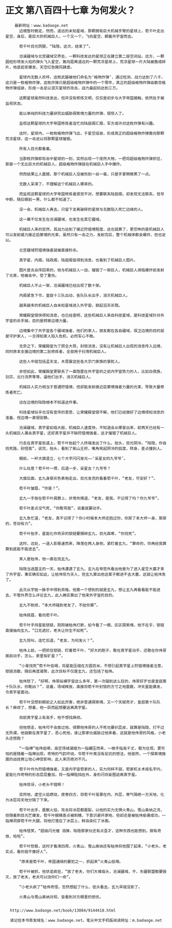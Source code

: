 # 正文 第八百四十七章 为何发火？
        最新网址：www.badaoge.net
          边境暂时稳定，然而，遥远的未知星域，那颗拥有巨大机械手臂的星球上，荀千叶走出星空，身后，是巨大的机械巨人，一个又一个，飞向星空，朝着外宇宙而去。
      
          荀千叶目光阴狠，“陆隐，这次，结束了”。
      
          沧澜疆域与北宫疆域交界处，一颗科技发达的星球正在建立第二座空间站，远方，一颗圆柱形喷发火焰的弹头飞入星空，轰向距离遥远的一颗荒凉星球上，荒凉星球一片大陆被轰成碎片，地底岩浆爆发，天空红色飓风肆虐。
      
          星球内无数人欢呼，这枚武器被他们命名为‘格物炸弹’，通过检测，战力达到了八千，这只是一枚格物炸弹，这枚炸弹只是超级格物炸弹中的一个零件，真正的超级格物炸弹由数百格物炸弹组装，形成一击足以泯灭星球的攻击，战力最起码达到三万。
      
          这颗星球虽然科技发达，但并没有修炼文明，仅仅是初步与大宇帝国接触，依然处于被监视状态。
      
          能以单纯的科技力量研究出威胁探索境力量的炸弹，很惊人了。
      
          监视这颗星球的大宇帝国修炼者连忙向陆庭阁汇报，军方或许对这枚炸弹有兴趣。
      
          这时，星球内，一枚枚格物炸弹飞出，于星空组装，形成真正的超级格物炸弹轰向那颗荒凉星球，这一击足以将那颗星球摧毁。
      
          所有人目光都看着。
      
          当那枚炸弹即将击中星球的一刻，突然出现一个庞然大物，一把将超级格物炸弹抓住，那是一个无比巨大的机械巨人，超级格物炸弹就在机械巨人手中爆炸。
      
          然而结果让人震撼，那个机械巨人没被伤到一丝一毫，只是手掌稍微黑了一点。
      
          无数人呆滞了，不理解这个机械巨人哪来的。
      
          而监视这颗星球的大宇帝国修炼者感觉不对，想要联系陆庭阁，却发现无法联系，信号中断，随后眼前一黑，什么都不知道了。
      
          没一会，机械巨人离去，只留下支离破碎的星球与无数陷入死亡边缘的人。
      
          这一幕不仅发生在沧澜疆域，也发生在其它疆域。
      
          机械巨人来的突然，其战力达到了接近狩猎境程度，这也就算了，更恐怖的是机械巨人可以发射威力接近启蒙境的光束，虽然只有一击之力，发射完后，整个机械体都会爆炸，但也足以。
      
          北宫疆域狩猎境强者就被直接秒杀。
      
          真宇星，内阁，陆政阁，陆庭阁皆得到消息，也看到了机械巨人图片。
      
          图片是炎焱传回来的，他与机械巨人一战，摧毁了一架巨人，机械巨人濒临爆炸前发射了光束，他被击中，受了重伤。
      
          机械巨人不止一架，沧澜疆域已经出现了数十架。
      
          内阁紧急下令，皇庭十三队出动，各队队长出手，消灭机械巨人。
      
          越来越多的机械巨人自未知星域进入外宇宙，掀起滔天杀戮。
      
          荣耀殿堂很快得知消息，也已经查明，这些机械巨人来自科技星域，是科技星域针对外宇宙的杀手锏，目的是转移边境力量。
      
          边境集中了外宇宙各个疆域强者，他们的家人，朋友都在各自疆域，保卫边境的目的就是守护家人，一旦得知家人陷入危机，必然军心不稳。
      
          无奈之下，荣耀殿堂为了顾全大局，封锁消息，没有让机械巨人出现的消息传入边境，同时原本支援边境的第二批修炼者，全部用于扫荡机械巨人。
      
          这些人中就包括孟天龙，木霓裳这些各大宗门家族的掌舵人。
      
          非但如此，荣耀殿堂更联系了一直隐匿在外宇宙的之前内宇宙势力的人，比如白夜族，剑宗，北行流界等等，逼他们出手，消灭机械巨人。
      
          机械巨人实力相当于普通狩猎境，但却能发射接近启蒙境强者力量的光束，导致大量修炼者死亡。
      
          远在边境的陆隐根本不知道这件事。
      
          科技星域似乎也没有宣传的意思，让荣耀殿堂很不解，他们已经做好了边境得知消息的准备，但边境一直很安静。
      
          沧澜疆域，真宇星如临大敌，机械巨人速度快，不知道会从哪冒出来，前两天已经有一头机械巨人袭击真宇星，还好真宇星并不缺狩猎境强者，这才摧毁了机械巨人。
      
          行走在真宇星街道上，荀千叶抬起个人终端发出了什么，抬头，目光阴冷，“陆隐，你自找死路，别怪我”，说完，抬头，看到了紫山王府，嘴角弯起阴冷的弧度，转身，差点撞到人。
      
          眼前，一杆大旗竖立，七个大字闪闪发光——‘采星女的九爷爷’。
      
          什么玩意？荀千叶一愣，后退一步，采星女？九爷爷？
      
          大旗后面，玄九身穿灰色素袍走出，目光发亮的看着荀千叶，“老友，可安好？”。
      
          荀千叶皱眉，“你是？”。
      
          玄九一手按在荀千叶肩膀上，非常热情道，“老友，是我，不记得了吗？你九爷爷”。
      
          荀千叶差点没气死，“你敢骂我”，说着就要动手。
      
          玄九急忙道，“老友，真不记得了？你小时候本大师还抱过你，你尿了本大师一身，那尿的，苍劲有力”。
      
          荀千叶抬手，星能化作奇异的锁链要捆绑玄九，目光森寒，“你找死”。
      
          这时，远处，一道人影极速而来，降落在两人身侧，紧盯着玄九，“算命的，你再给我算算到底能不能进去”。
      
          来人是枯伟，他一直在找玄九。
      
          陆隐当选盟主的一天，枯伟遭遇了玄九，玄九在帝宫外看出他是为了进入星空大墓才来了外宇宙，事实确实如此，让枯伟惊为天人，但玄九算出他这辈子都进不去大墓，这就让枯伟急了。
      
          此次从宇姓一脉手中得到资格，他第一个想到的就是玄九，想让玄九再看看能不能进去，不管外界怎么评论玄九，此人确实算出了他来外宇宙的目的。
      
          玄九不耐烦，“本大师碰到老友了，不给你算”。
      
          枯伟挑眉，看向荀千叶。
      
          荀千叶手持星能锁链，刚刚被枯伟打断，如今看了一眼，区区探索境，他不在乎，锁链直接抽向玄九，“口无遮拦，老夫让你生不如死”。
      
          玄九惊叫，连忙后退，“老友，为何发火？”。
      
          枯伟上前，一把抓住锁链，盯着荀千叶，“好大的胆子，敢在真宇星动手，还敢在你伟哥面前动手，怎么，家里有矿星？”。
      
          “小辈找死”荀千叶低喝，将星能压缩在方圆百米，不想引起真宇星上狩猎境强者注意，锁链消散，随后再度凝聚，此次目标不仅是玄九，还包括了枯伟。
      
          枯伟怒了，“好啊，伟哥纵横宇宙这么多年，第一次碰到这么狂的，伟哥好歹也是皇庭第十队队长，你敢凶？”，说着，场域释放，直接将荀千叶封锁的方寸之地震散，冲天星能爆发，令真宇星震动。
      
          荀千叶没想到眼前之人如此厉害，绝非普通探索境，又一个天赋奇才，皇庭第十队队长？麻烦了，想着，他一跃而起想要逃离真宇星。
      
          目前真宇星上有高手，他不想找麻烦。
      
          但他想走，枯伟可不会放过他，得罪他伟哥的人不死也要扒层皮，就算是陆隐，打不过无所谓，他就赖在真宇星了，恶心死他，谁让那家伙威胁过他来着，这就是他伟哥的风格，小老头还想跑？
      
          “一指禅”枯伟低喝，高空场域凝缩为一指碾压而来，一根手指高千丈，极为壮观，更可怕的是随着一指禅出现，奇特的气韵环绕，令荀千叶竟没有反抗的想法，他骇然，一个探索境施展的战技竟让他心神受影响，此人来历绝对不凡。
      
          荀千叶作为狩猎境强者，又是内宇宙荀家的人，实力同样不弱，荀家机关术闻名宇内，星能化作奇特的形态层层叠加，将一指禅阻挡在外，身形闪烁妄图逃离真宇星。
      
          枯伟惊讶，小老头不错啊！
      
          突然地，虚空火焰燃烧，席卷四方，将荀千叶笼罩在内，外层，寒气隔绝一方天地，化为冰层将天地分隔了下来。
      
          荀千叶出手，震散火焰，攻击将冰层都震裂，以他的实力无惧火青山，雪山奥纳之流，但随着刺目光芒爆发，荀千叶眼睛差点被刺瞎，下意识避开原地，但却还是被枯伟偷袭成功，一指禅洞穿荀千叶大腿，将他打落在了冰层上，鲜血染红了冰面。
      
          枯伟怪笑，“超级闪光催 泪弹，陆隐那家伙还有点歪才，这种东西也能想到，颇有奇效，哈哈”。
      
          荀千叶怒极，这时才看清四周，火青山，雪山奥纳还有枯伟将他围了起来，“小老头，老实点，看你就不像好人”。
      
          “原来是荀千叶，帝国通缉的要犯之一，抓起来”火青山低喝。
      
          荀千叶被抓，他状诺疯狂，“放了老夫，你们大难临头，沧澜疆域，不，东疆联盟都要毁灭，放了老夫，老夫可以饶你们一命”。
      
          “小老头疯了”枯伟奇怪，忽然想起了什么，低头看去，玄九早就没影了。
      
          火青山与雪山奥纳对视，皆看到对方眼里的担忧。
      
      
      http://www.badaoge.net/book/13084/9144418.html
      
      请记住本书首发域名：www.badaoge.net。笔尖中文手机版阅读网址：m.badaoge.net
